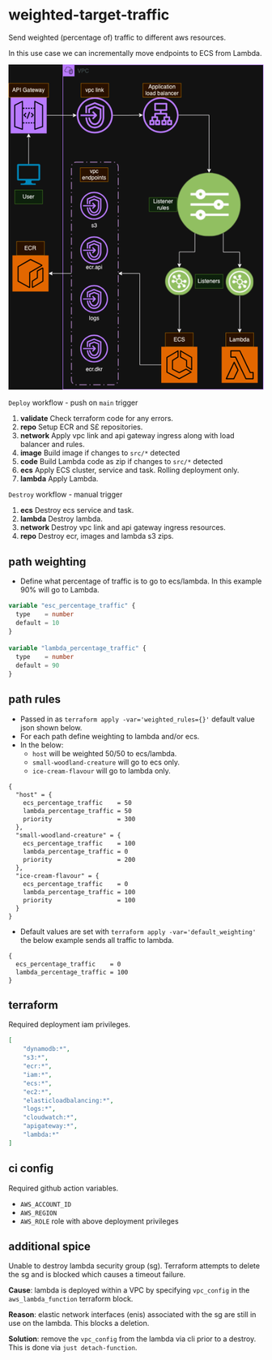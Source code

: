 # weighted-target-traffic

Send weighted (percentage of) traffic to different aws resources. 

In this use case we can incrementally move endpoints to ECS from Lambda.

![Infrastructure](docs/infra.drawio.png)

`Deploy` workflow - push on `main` trigger

1. **validate** Check terraform code for any errors.
2. **repo** Setup ECR and S£ repositories.
3. **network** Apply vpc link and api gateway ingress along with load balancer and rules.
4. **image** Build image if changes to `src/*` detected
5. **code** Build Lambda code as zip if changes to `src/*` detected
6. **ecs** Apply ECS cluster, service and task. Rolling deployment only.
7. **lambda** Apply Lambda.


`Destroy` workflow - manual trigger

1. **ecs** Destroy ecs service and task.
2. **lambda** Destroy lambda.
3. **network** Destroy vpc link and api gateway ingress resources.
4. **repo** Destroy ecr, images and lambda s3 zips.

## path weighting

- Define what percentage of traffic is to go to ecs/lambda. In this example 90% will go to Lambda.

```tf
variable "esc_percentage_traffic" {
  type    = number
  default = 10
}

variable "lambda_percentage_traffic" {
  type    = number
  default = 90
}
```

## path rules

- Passed in as `terraform apply -var='weighted_rules={}'` default value json shown below.
- For each path define weighting to lambda and/or ecs.
- In the below:
  - `host` will be weighted 50/50 to ecs/lambda.
  - `small-woodland-creature` will go to ecs only.
  - `ice-cream-flavour` will go to lambda only.


```hcl
{
  "host" = {
    ecs_percentage_traffic    = 50
    lambda_percentage_traffic = 50
    priority                  = 300
  },
  "small-woodland-creature" = {
    ecs_percentage_traffic    = 100
    lambda_percentage_traffic = 0
    priority                  = 200
  },
  "ice-cream-flavour" = {
    ecs_percentage_traffic    = 0
    lambda_percentage_traffic = 100
    priority                  = 100
  }
}
```

- Default values are set with `terraform apply -var='default_weighting'` the below example sends all traffic to lambda.

```hcl
{
  ecs_percentage_traffic    = 0
  lambda_percentage_traffic = 100
}
```

## terraform

Required deployment iam privileges.

```json
[
    "dynamodb:*", 
    "s3:*", 
    "ecr:*", 
    "iam:*", 
    "ecs:*", 
    "ec2:*", 
    "elasticloadbalancing:*", 
    "logs:*", 
    "cloudwatch:*", 
    "apigateway:*", 
    "lambda:*"
]
```

## ci config

Required github action variables.
- `AWS_ACCOUNT_ID`
- `AWS_REGION`
- `AWS_ROLE` role with above deployment privileges


## additional spice

Unable to destroy lambda security group (sg). Terraform attempts to delete the sg and is blocked which causes a timeout failure.

**Cause**: lambda is deployed within a VPC by specifying `vpc_config` in the `aws_lambda_function` terraform block.

**Reason**: elastic network interfaces (enis) associated with the sg are still in use on the lambda. This blocks a deletion.

**Solution**: remove the `vpc_config` from the lambda via cli prior to a destroy. This is done via `just detach-function`.
